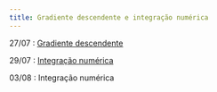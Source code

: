 ```yaml
---
title: Gradiente descendente e integração numérica
---
```


27/07
: [Gradiente descendente](https://youtu.be/eMA504ekQLI)

29/07
: [Integração numérica](https://youtu.be/D3oslO0nJvU)

03/08
: Integração numérica
